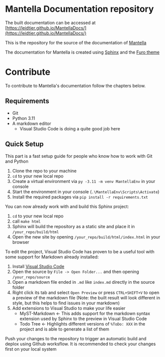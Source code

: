 # Mantella Documentation repository

The built documentation can be accessed at [https://leidtier.github.io/MantellaDocs/](https://leidtier.github.io/MantellaDocs/)

This is the repository for the source of the documentation of [Mantella](https://github.com/art-from-the-machine/Mantella)

The documentation for Mantella is created using [Sphinx](https://www.sphinx-doc.org/) and the [Furo theme](https://github.com/pradyunsg/furo)

# Contribute
To contribute to Mantella's documentation follow the chapters below.

## Requirements
- Git
- Python 3.11
- A markdown editor
    - Visual Studio Code is doing a quite good job here

## Quick Setup
This part is a fast setup guide for people who know how to work with Git and Python

1. Clone the repo to your machine
2. `cd` to your new local repo
3. Create a virtual environment via `py -3.11 -m venv MantellaEnv` in your console
4. Start the environment in your console (`.\MantellaEnv\Scripts\Activate`)
5. Install the required packages via `pip install -r requirements.txt`

You can now already work with and build this Sphinx project:

1. `cd` to your new local repo
2. call `make html`
3. Sphinx will build the repository as a static site and place it in `/your_repo/build/html`
4. Open the new site by opening `/your_repo/build/html/index.html` in your browser

To edit the project, Visual Studio Code has proven to be a useful tool with some support for Markdown already installed:

1. Install [Visual Studio Code](https://code.visualstudio.com/)
2. Open the source by `File -> Open Folder...` and then opening `/your_repo/source`
3. Open a markdown file ended in `.md` like `index.md` directly in the source folder
4. Right click its tab and select `Open Preview` or press `CTRL+SHIFT+V` to open a preview of the markdown file (Note: the built result will look different in style, but this helps to find issues in your markdown) 
5. Add extensions to Visual Studio to make your life easier
    - MyST-Markdown <- This adds support for the markdown syntax extension used by Sphinx to the preview in Visual Studio Code
    - Todo Tree <- Highlights different versions of `%ToDo: XXX` in the project and is able to generate a list of them

Push your changes to the repository to trigger an automatic build and deplox using Github worksflow.
It is recommended to check your changes first on your local system